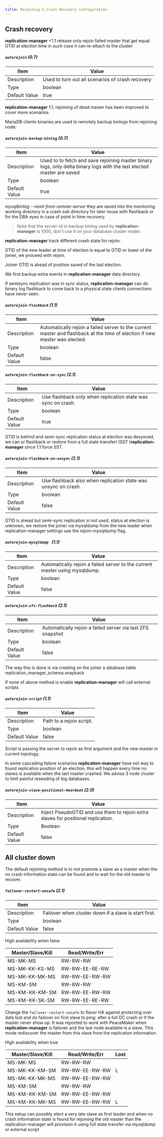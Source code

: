 ```yaml
---
title: Rejoining & Crash Recovery Configuration
---
```


## Crash recovery

**replication-manager** <1.1 release only rejoin failed master that get equal GTID at election time in such case it can re-attach to the cluster

##### `autorejoin` (0.7)

| Item          | Value |
| ----          | ----- |
| Description   |  Used to turn out all scenarios of crash recovery |
| Type          | boolean |
| Default Value | true |

**replication-manager** 1.1, rejoining of dead master has been improved to cover more scenarios.

MariaDB clients binaries are used to remotely backup binlogs from rejoining node:

##### `autorejoin-backup-binlog` (0.7)

| Item          | Value |
| ----          | ----- |
| Description   |  Used to to fetch and save rejoining master binary logs, only delta binary logs with the last elected master are saved |
| Type          | boolean |
| Default Value | true |

*mysqlbinlog --read-from-remote-server*
they are saved into the monitoring working directory in a crash sub directory for later reuse with flashback or for the DBA eyes in case of point in time recovery.

>Note that the server-id to backup binlog used by **replication-manager** is 1000, don't use it on your database cluster nodes

**replication-manager** track different crash state for rejoin:

GTID of the new leader at time of election is equal to GTID or lower of the joiner, we proceed with rejoin.

Joiner GTID is ahead of position saved of the last election.

We first backup extra events in **replication-manager** data directory.  

If semisync replication was in sync status, **replication-manager** can do binary log flashback to come back to a physical state clients connections have never seen.  

##### `autorejoin-flashback` (1.1)
| Item          | Value |
| ----          | ----- |
| Description   |  Automatically rejoin a failed server to the current master and flashback at the time of election if new master was elected. |
| Type          | boolean |
| Default Value | false |

##### `autorejoin-flashback-on-sync` (2.1)
| Item          | Value |
| ----          | ----- |
| Description   | Use flashback only when replication state was sync on crash. |
| Type          | boolean |
| Default Value | true |

GTID is behind and semi-sync replication status at election was desynced, we can or flashback or restore from a full state transfert (SST )**replication-manager** since 1.1 force SST.

##### `autorejoin-flashback-on-unsync` (2.1)
| Item          | Value |
| ----          | ----- |
| Description   | Use flashback also when replication state was unsync on crash. |
| Type          | boolean |
| Default Value | false |


GTID is ahead but semi-sync replication si not used, status at election is unknown, we restore the joiner via mysqldump from the new leader when replication-manager settings use the rejoin-mysqldump flag.

##### `autorejoin-mysqldump ` (1.1)
| Item          | Value |
| ----          | ----- |
| Description   | Automatically rejoin a failed server to the current master using mysqldump. |
| Type          | boolean |
| Default Value | false |

##### `autorejoin-zfs-flashback` (2.1)
| Item          | Value |
| ----          | ----- |
| Description   | Automatically rejoin a failed server via last ZFS snapshot |
| Type          | boolean |
| Default Value | false |

The way this is done is via creating on the joiner a database table replication_manager_schema.snapback

If none of above method is enable **replication-manager** will call external scripts

##### `autorejoin-script` (1.1)
| Item          | Value |
| ----          | ----- |
| Description   | Path to a rejoin script. |
| Type          | boolean |
| Default Value | false |

Script is passing the server to rejoin as first argument and the new master in current topology.

In some cascading failure scenarios **replication-manager** have not way to found replication position of an election, this will happen every time no slaves is available when the last master crashed. We advise 3 node cluster to limit painful reseeding of big databases.

##### `autorejoin-slave-positional-hearbeat` (2.0)

| Item          | Value |
| ----          | ----- |
| Description   | Inject PseudoGTID and use them to rejoin extra slaves for positional replication. |
| Type          | Boolean |
| Default Value | false |

## All cluster down

The default rejoining method is to not promote a slave as a master when the no crash information state can be found and to wait for the old master to recover.

##### `failover-restart-unsafe` (2.1)
| Item          | Value |
| ----          | ----- |
| Description   | Failover when cluster down if a slave is start first. |
| Type          | boolean |
| Default Value | false |

High availability when false

|  Master/Slave/Kill  | Read/Write/Err |
|---------------------|----------------|
| MS-MK-MS            | RW-RW-RW       |
| MS-MK-KK-KS-MS      | RW-RW-EE-RE-RW |
| MS-MK-KK-MK-MS      | RW-RW-EE-RW-RW |
| MS-KM-SM            | RW-RW-RW       |
| MS-KM-KK-KM-SM      | RW-RW-EE-RW-RW |
| MS-KM-KK-SK-SM      | RW-RW-EE-RE-RW |

Change the `failover-restart-unsafe` to flavor HA against protecting over data lost and do failover on first slave to ping: after a full DC crash or if the master never show up. It was reported to work with PeaceMaker when **replication-manager** is failover and the last node available is a slave. This mode rediscover the master from this slave from the replication information.     

High availability when true

|  Master/Slave/Kill  | Read/Write/Err | Lost |
|---------------------|----------------|------|     
| MS-MK-MS            | RW-RW-RW       |      |
| MS-MK-KK-KM-SM      | RW-RW-EE-RW-RW | L    |
| MS-MK-KK-MK-MS      | RW-RW-EE-RW-RW |      |
| MS-KM-SM            | RW-RW-RW       |      |
| MS-KM-KK-KM-SM      | RW-RW-EE-RW-RW |      |
| MS-KM-KK-MK-MS      | RW-RW-EE-RW-RW | L    |


This setup can possibly elect a very late slave as first leader and when no crash information state is found for rejoining the old master than the replication-manager will provision it using full state transfer via mysqldump or external script

